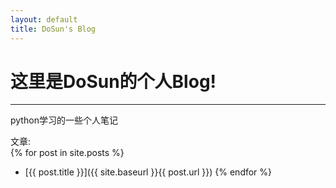 ```yaml
---
layout: default
title: DoSun's Blog
---
```

# 这里是DoSun的个人Blog!  
---
python学习的一些个人笔记

文章:  
{% for post in site.posts %}
* [{{ post.title }}]({{ site.baseurl }}{{ post.url }})
{% endfor %}
